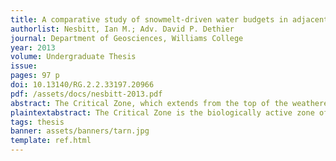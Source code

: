 ```yaml
---
title: A comparative study of snowmelt-driven water budgets in adjacent alpine basins, Niwot Ridge, Colorado Front Range
authorlist: Nesbitt, Ian M.; Adv. David P. Dethier
journal: Department of Geosciences, Williams College
year: 2013
volume: Undergraduate Thesis
issue:
pages: 97 p
doi: 10.13140/RG.2.2.33197.20966
pdf: /assets/docs/nesbitt-2013.pdf
abstract: The Critical Zone, which extends from the top of the weathered bedrock to the tops of the tallest vegetation in alpine and subalpine headwater areas, delivers fresh water to urban corridors near mountainous areas of North America. Snowmelt runoff from alpine basins typically accounts for over 80% of annual flow, but water budgets are not well quantified nor well understood in detail. Redistribution of snow by wind, the difficulty of estimating water losses from sublimation and evapotranspiration, and groundwater gains and losses from outside the basin make streamflow and water budget measurements challenging. I investigated two adjacent 0.25 km2 catchments, Martinelli and Saddle streams, both at ~3500 m, on Niwot Ridge in the Colorado Front Range. Mean annual runoff is ~230 mm (25% of mean annual precipitation) at Saddle basin and ~310 mm (30% of mean annual precipitation) at Martinelli basin, based on 12 and 28 years of gaging records, respectively. Saddle stream is not fed by a late-lying snowpack, but records indicate that ablation-season discharge is still closely related to snowmelt in the basin. Martinelli basin shelters a ~6 m thick snowpatch in 8 ha of the basin, even in a low snow year. During much of the ablation season, snowpack mass density (ρ) is 0.5 g cm-3 and ablation rates are ~100 mm day-1. Since vegetation is shallow-rooted or nonexistent in Martinelli, evapotranspiration (ET) is probably not a major factor. Saddle basin is more heavily vegetated, but only the lower reaches are wooded; ET is likely < 260 mm annually. Specific runoff measured at the gage during 2012 was ~270 mm at Martinelli and ~35 mm at the Saddle gage. By monitoring snowpack area changes and longitudinal discharge, we were able to demonstrate that at least 30% of annual precipitation in Martinelli basin and 10% in Saddle basin bypasses the gage as subsurface flow. Short-term yield calculations indicate that approximately 2.5% of precipitation discharges from the basin as measurable surface water within a five-day period; the rest recharges groundwater or becomes immeasurable subsurface flow. For comparison, a nearby 2.3 km2 glaciated basin, Green Lake 4, discharges 50% of the water that falls on it within the same five-day period. Measured water yields from small, unglaciated alpine catchments thus should be viewed with caution.
plaintextabstract: The Critical Zone is the biologically active zone of the terrestrial world, which extends from the top of the weathered bedrock to the tops of thetallest vegetation. In alpine areas, the Critical Zone is a vital resource that delivers fresh water to populated areas downstream. Snowmelt from alpine basins accounts for over 80% of annual water budgets in the mountain west of North America, but water budgets at these source areas are not well quantified nor well understood. A combination of a number of factors influencing the water budgets of these headwaters areas (redistribution of snow by wind, evaporation, use by vegetation, and groundwater contributions) make measurements challenging. I investigated two adjacent 0.25 square kilometer watersheds, called Martinelli and Saddle, on Niwot Ridge in the Colorado Front Range. Mean annual runoff at the measurement gage is equivalent to 230 millimeters of precipitation (approximately 25% of mean annual precipitation) at Saddle, and 310 millimeters (~30% of mean annual precipitation) at Martinelli. These estimates are based on 12 and 28 years of gaging records at Saddle and Martinelli respectively. Saddle stream is not fed by snowpack late in the melt season, but records show that discharge is still closely related to snowmelt. Martinelli basin shelters a ~6 meter thick snowpatch in 8 hectares of the basin, even in low snow years. During much of the melt season, snowpack density is 0.5 grams per cubic centimeter and ablation rates are ~100 millimeters per day. Since vegetation is shallow-rooted or nonexistent in Martinelli, evapotranspiration (the evaporation of water from the basin due to use by vegetation) is probably not a major factor in the water budget. Saddle basin is more heavily vegetated, but only the lower areas of the stream are wooded. Evapotranspiration at Saddle is likely less than 260 millimeters annually. In 2012, runoff was ~270 millimeters at Martinelli and ~35 millimeters at the Saddle gage. By monitoring the snowpack and longitudinal discharge, we were able to demonstrate that at least 30% of discharge at Martinelli and 10% of discharge at Saddle bypasses the gages as subsurface flow. Short-term calculations over a five-day period indicate that approximately 2.5% of precipitation discharges from the basins as surface flow, while the rest either recharges groundwater or discharges as immeasureable subsurface flow. For comparison, a nearby formerly-glaciated basin (Green Lake 4) discharges approximately 50% of the water that falls on it within the same five-day period. Results indicate that measured surface water yields from small, unglaciated alpine catchments should be viewed with caution.
tags: thesis
banner: assets/banners/tarn.jpg
template: ref.html
---
```


